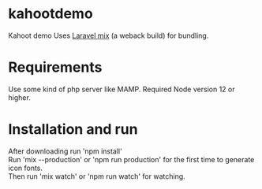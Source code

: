 # kahootdemo
Kahoot demo
Uses <a href="https://laravel-mix.com/">Laravel mix</a> (a weback build) for bundling. 

# Requirements
Use some kind of php server like MAMP.
Required Node version 12 or higher.

# Installation and run
After downloading run 'npm install'<br>
Run 'mix --production' or 'npm run production' for the first time to generate icon fonts.<br>
Then run 'mix watch' or 'npm run watch' for watching.<br>